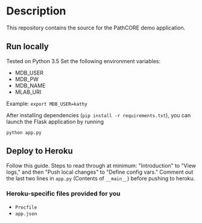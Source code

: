 # Description

This repository contains the source for the PathCORE demo application. 

## Run locally
Tested on Python 3.5
Set the following environment variables:
- MDB_USER
- MDB_PW
- MDB_NAME
- MLAB_URI

Example:
    `export MDB_USER=kathy`

After installing dependencies (`pip install -r requirements.txt`), you can launch the Flask application by running

    python app.py

## Deploy to Heroku
Follow this guide. Steps to read through at minimum: "Introduction" to "View logs," and then "Push local changes" to "Define config vars."
Comment out the last two lines in `app.py` (Contents of `__main__`) before pushing to heroku.

### Heroku-specific files provided for you
- `Procfile`
- `app.json`
